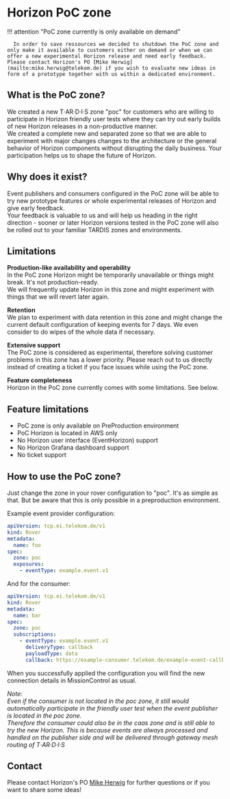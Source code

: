 # Horizon PoC zone

!!! attention "PoC zone currently is only available on demand"
   
      In order to save ressources we decided to shutdown the PoC zone and only make it available to customers either on demand or when we can offer a new experimental Horizon release and need early feedback. Please contact Horizon's PO [Mike Herwig](mailto:mike.herwig@telekom.de) if you wish to evaluate new ideas in form of a prototype together with us within a dedicated environment.

## What is the PoC zone?

We created a new T‧AR‧D‧I‧S zone "poc" for customers who are willing to participate in Horizon friendly user tests where they can try out early builds of new Horizon releases in a non-productive manner.  
We created a complete new and separated zone so that we are able to experiment with major changes changes to the architecture or the general behavior of Horizon components without disrupting the daily business.
Your participation helps us to shape the future of Horizon.

## Why does it exist?

Event publishers and consumers configured in the PoC zone will be able to try new prototype features or whole experimental releases of Horizon and give early feedback.  
Your feedback is valuable to us and will help us heading in the right direction - sooner or later Horizon versions tested in the PoC zone will also be rolled out to your familiar TARDIS zones and environments.

## Limitations

**Production-like availability and operability**  
In the PoC zone Horizon might be temporarily unavailable or things might break. It's not production-ready.  
We will frequently update Horizon in this zone and might experiment with things that we will revert later again.

**Retention**  
We plan to experiment with data retention in this zone and might change the current default configuration of keeping events for 7 days. We even consider to do wipes of the whole data if necessary.

**Extensive support**  
The PoC zone is considered as experimental, therefore solving customer problems in this zone has a lower priority. Please reach out to us directly instead of creating a ticket if you face issues while using the PoC zone.

**Feature completeness**  
Horizon in the PoC zone currently comes with some limitations. See below.

## Feature limitations

- PoC zone is only available on PreProduction environment
- PoC Horizon is located in AWS only
- No Horizon user interface (EventHorizon) support
- No Horizon Grafana dashboard support
- No ticket support

## How to use the PoC zone?

Just change the zone in your rover configuration to "poc". It's as simple as that. But be aware that this is only possible in a preproduction environment.

Example event provider configuration:

```yaml
apiVersion: tcp.ei.telekom.de/v1
kind: Rover
metadata:
  name: foo
spec:
  zone: poc
  exposures:
    - eventType: example.event.v1
```

And for the consumer:

```yaml
apiVersion: tcp.ei.telekom.de/v1
kind: Rover
metadata:
  name: bar
spec:
  zone: poc
  subscriptions:
    - eventType: example.event.v1
      deliveryType: callback
      payloadType: data
      callback: https://example-consumer.telekom.de/example-event-callback
```

When you successfully applied the configuration you will find the new connection details in MissionControl as usual.


*Note:  
Even if the consumer is not located in the poc zone, it still would automatically participate in the friendly user test when the event publisher is located in the poc zone.  
Therefore the consumer could also be in the caas zone and is still able to try the new Horizon. This is because events are always processed and handled on the publisher side and will be delivered through gateway mesh routing of T‧AR‧D‧I‧S*

## Contact

Please contact Horizon's PO [Mike Herwig](mailto:mike.herwig@telekom.de) for further questions or if you want to share some ideas!

